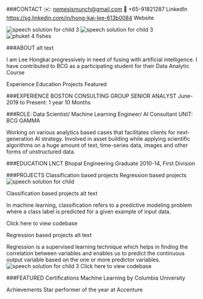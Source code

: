 ###CONTACT
✉️: nemesismunch@gmail.com    📲 +65-91821287       LinkedIn  https://sg.linkedin.com/in/hong-kai-lee-613b0084     Website

![speech solution for child 3](https://user-images.githubusercontent.com/86772739/125604395-2d2c6dc7-b032-4e5f-b741-bebff3b15218.png)
![speech solution for child 3](https://user-images.githubusercontent.com/86772739/125604413-b862c118-89f2-4d46-af9e-38db3f13d7bf.png)
![phuket 4 fishes](https://user-images.githubusercontent.com/86772739/125604346-8dc5cb13-de0f-42bc-b44d-0c4df32631f9.png)

###ABOUT
alt text

I am Lee Hongkai progressively in need of fusing with artificial intelligence. I have contributed to BCG as a participating student for their Data Analytic Course

Experience
Education
Projects
Featured

###EXPERIENCE
BOSTON CONSULTING GROUP
SENIOR ANALYST
June-2019 to Present: 1 year 10 Months

###ROLE: Data Scientist/ Machine Learning Engineer/ AI Consultant UNIT: BCG GAMMA

Working on various analytics based cases that facilitates clients for next-generation AI strategy. Involved in asset building while applying scientific algorithms on a huge amount of text, time-series data, images and other forms of unstructured data.

###EDUCATION
LNCT Bhopal
Engineering Graduate 2010-14, First Division

###PROJECTS
Classification based projects
Regression based projects
![speech solution for child](https://user-images.githubusercontent.com/86772739/125604434-9e80cdb1-1aab-4104-b939-5845399234b2.png)


Classification based projects
alt text

In machine learning, classification refers to a predictive modeling problem where a class label is predicted for a given example of input data.

Click here to view codebase

Regression based projects
alt text

Regression is a supervised learning technique which helps in finding the correlation between variables and enables us to predict the continuous output variable based on the one or more predictor variables.
![speech solution for child 3](https://user-images.githubusercontent.com/86772739/125604444-ea5ec2f0-7604-42dc-830e-13bbb0555b9c.png)
Click here to view codebase

###FEATURED
Certifications
Machine Learning by Columbia University

Achievements
Star performer of the year at Accenture

